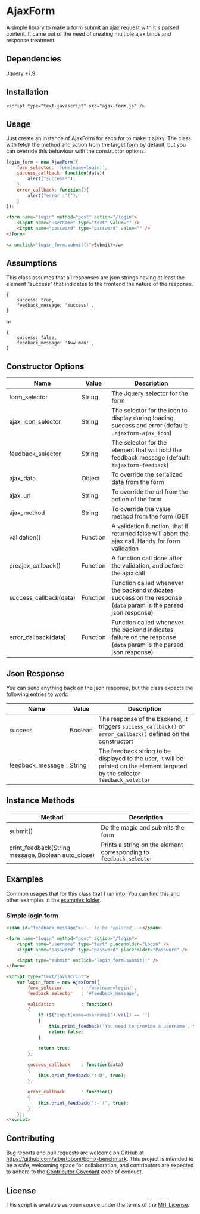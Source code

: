 # AjaxForm

A simple library to make a form submit an ajax request with it's parsed content. It came out of the need of creating 
multiple ajax binds and response treatment.


## Dependencies

Jquery +1.9


## Installation

    <script type="text-javascript" src="ajax-form.js" />


## Usage

Just create an instance of AjaxForm for each for to make it ajaxy. 
The class with fetch the method and action from the target form by default, but you can override this behaviour with the
constructor options.

```javascript
login_form = new AjaxForm({
    form_selector: 'form[name=login]',
    success_callback: function(data){
        alert("success!");
    },
    error_callback: function(){
        alert("error :'(");        
    }
});
```

```html
<form name="login" method="post" action="/login">
    <input name="username" type="text" value="" />
    <input name="password" type="password" value="" />
</form>

<a onclick="login_form.submit()">Submit!</a>
```


## Assumptions

This class assumes that all responses are json strings having at least the element "success" that indicates to the frontend
the nature of the response.

    {
        success: true, 
        feedback_message: 'success!', 
    }

or

    {
        success: false, 
        feedback_message: 'Aww man!', 
    } 



## Constructor Options

| Name                   | Value    | Description |
| ---------------------- | -------- | ----- |
| form_selector          | String   | The Jquery selector for the form  |
| ajax_icon_selector     | String   | The selector for the icon to display during loading, success and error (default: `.ajaxform-ajax_icon`) |
| feedback_selector      | String   | The selector for the element that will hold the feedback message (default: `#ajaxform-feedback`) |
| ajax_data              | Object   | To override the serialized data from the form  |
| ajax_url               | String   | To override the url from the action of the form  |
| ajax_method            | String   | To override the value method from the form (GET || POST)  |
| validation()           | Function | A validation function, that if returned false will abort the ajax call. Handy for form validation  |
| preajax_callback()     | Function | A function call done after the validation, and before the ajax call  |
| success_callback(data) | Function | Function called whenever the backend indicates success on the response (`data` param is the parsed json response) |
| error_callback(data)   | Function | Function called whenever the backend indicates failure on the response (`data` param is the parsed json response) |


## Json Response

You can send anything back on the json response, but the class expects the following entries to work:

| Name             | Value    | Description |
| ---------------- | -------- | ----- |
| success          | Boolean  | The response of the backend, it triggers `success_callback()` or `error_callback()` defined on the constructort  |
| feedback_message | String   | The feedback string to be displayed to the user, it will be printed on the element targeted by the selector `feedback_selector` |


## Instance Methods

| Method                        | Description |
| ----------------------------- | ----------- |
| submit()                                              | Do the magic and submits the form |
| print_feedback(String message, Boolean auto_close)    | Prints a string on the element corresponding to `feedback_selector` |


## Examples

Common usages that for this class that I ran into. You can find this and other examples in the [examples folder](https://github.com/albertoboni/ajax-form/tree/master/examples).


### Simple login form
```html
<span id="feedback_message"><!-- To be replaced --></span>

<form name="login" method="post" action="/login">
    <input name="username" type="text" placeholder="Login" />
    <input name="password" type="password" placeholder="Password" />

    <input type="submit" onclick="login_form.submit()" />
</form>

<script type="text/javascript">
    var login_form = new AjaxForm({
        form_selector       : 'form[name=login]',
        feedback_selector   : '#feedback_message',

        validation          : function()
        {
            if ($('input[name=username]').val() == '')
            {
                this.print_feedback('You need to provide a username', true);
                return false;
            }

            return true;
        },

        success_callback    : function(data)
        {
            this.print_feedback(":-D", true);
        },

        error_callback      : function()
        {
            this.print_feedback(":-'(", true);
        }
    });
</script>
```


## Contributing

Bug reports and pull requests are welcome on GitHub at https://github.com/albertoboni/bonix-benchmark. 
This project is intended to be a safe, welcoming space for collaboration, and contributors are expected to adhere to 
the [Contributor Covenant](contributor-covenant.org) code of conduct.


## License

This script is available as open source under the terms of the [MIT License](http://opensource.org/licenses/MIT).

